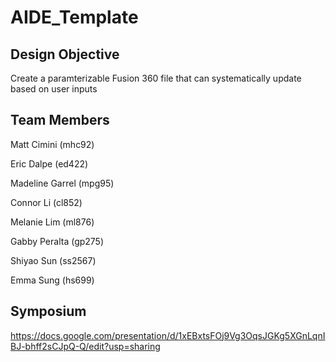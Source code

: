 # AIDE_Template

## Design Objective
Create a paramterizable Fusion 360 file that can systematically update based on user inputs

## Team Members
Matt Cimini (mhc92)

Eric Dalpe (ed422)

Madeline Garrel (mpg95)

Connor Li (cl852)

Melanie Lim (ml876)

Gabby Peralta (gp275)

Shiyao Sun (ss2567)

Emma Sung (hs699)

## Symposium
https://docs.google.com/presentation/d/1xEBxtsFOj9Vg3OqsJGKg5XGnLqnIBJ-bhff2sCJpQ-Q/edit?usp=sharing
